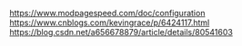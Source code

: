 
https://www.modpagespeed.com/doc/configuration
https://www.cnblogs.com/kevingrace/p/6424117.html
https://blog.csdn.net/a656678879/article/details/80541603
